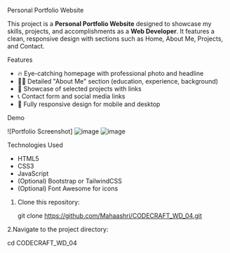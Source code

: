 Personal Portfolio Website

This project is a **Personal Portfolio Website** designed to showcase my skills, projects, and accomplishments as a **Web Developer**. It features a clean, responsive design with sections such as Home, About Me, Projects, and Contact.

Features

- 🔥 Eye-catching homepage with professional photo and headline
- 👨‍💻 Detailed "About Me" section (education, experience, background)
- 📂 Showcase of selected projects with links
- 📞 Contact form and social media links
- 📱 Fully responsive design for mobile and desktop

Demo

![Portfolio Screenshot]
![image](https://github.com/user-attachments/assets/66e28dbe-d150-423b-bdb6-40559f5ed0c0)
![image](https://github.com/user-attachments/assets/4a8c744d-25a5-4032-bbef-d1bbc575087f)





 Technologies Used

- HTML5
- CSS3
- JavaScript
- (Optional) Bootstrap or TailwindCSS
- (Optional) Font Awesome for icons


1. Clone this repository:

   git clone https://github.com/Mahaashri/CODECRAFT_WD_04.git

   
2.Navigate to the project directory:

   cd CODECRAFT_WD_04


